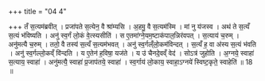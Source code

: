 +++
title = "04 4"

+++
तँ स॒त्यम॑ब्रवीत् । प्रजा॑पते स॒त्येन॒ वै श्रा॑म्यसि । अ॒हमु॒ वै स॒त्यम॑स्मि । मां नु य॑जस्व । अथ॑ ते स॒त्यँ स॒त्यं  भ॑विष्यति । अनु॑ स्व॒र्गं लो॒कं वे॒त्स्यसीति॑ । स ए॒तमा॑ग्ने॒यम॒ष्टाक॑पाल॒न्निर॑वपत् । स॒त्याय॑ च॒रुम् । अनु॑मत्यै  च॒रुम् । ततो॒ वै तस्य॑ स॒त्यँ स॒त्यम॑भवत् । अनु॑ स्व॒र्गल्ँलो॒कम॑विन्दत् । स॒त्यँ ह॒ वा अ॑स्य स॒त्यं भ॑वति ।  अनु॑ स्व॒र्गल्लो॒कव्ँ वि॑न्दति । य ए॒तेन॑ ह॒विषा॒ यज॑ते । य उ॑ चैनदे॒वव्ँ वेद॑ । सोऽत्र॑ जुहोति । अ॒ग्नये॒ स्वाहा॑ स॒त्याय॒  स्वाहा॑ । अनु॑मत्यै॒ स्वाहा॑ प्र॒जाप॑तये॒ स्वाहा॑ । स्व॒र्गाय॑ लो॒काय॒ स्वाहा॒ऽग्नये॑ स्विष्ट॒कृते॒ स्वाहेति॑ ॥ 18 ॥

